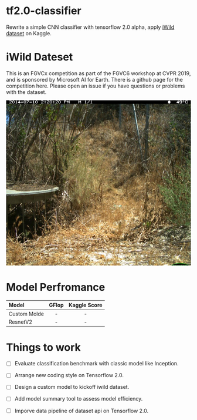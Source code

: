 # tf2.0-classifier
Rewrite a simple CNN classifier with tensorflow 2.0 alpha, apply [iWild dataset](https://www.kaggle.com/c/iwildcam-2019-fgvc6) on Kaggle.


# iWild Dateset
This is an FGVCx competition as part of the FGVC6 workshop at CVPR 2019, and is sponsored by Microsoft AI for Earth. There is a github page for the competition here. Please open an issue if you have questions or problems with the dataset.
<p align="center">
  <img src="sample/sample.jpg" width=676 height=450>
</p>



# Model Perfromance
|Model             |GFlop|Kaggle Score|
|:-----------------|:---:|:----------:|
|Custom Molde      |-    |-           |
|ResnetV2          |-    |-           |



# Things to work
- [ ] Evaluate classification benchmark with classic model like Inception.
- [ ] Arrange new coding style on Tensorflow 2.0.
- [ ] Design a custom model to kickoff iwild dataset.
- [ ] Add model summary tool to assess model efficiency.
- [ ] Imporve data pipeline of dataset api on Tensorflow 2.0.

